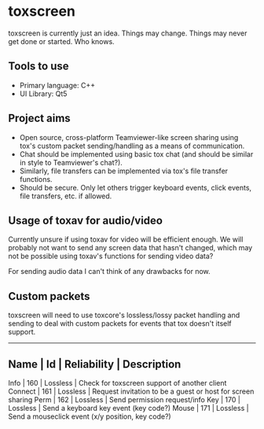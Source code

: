 toxscreen
=========

toxscreen is currently just an idea. Things may change. Things
may never get done or started. Who knows.


Tools to use
------------

- Primary language: C++
- UI Library: Qt5


Project aims
------------

- Open source, cross-platform Teamviewer-like screen sharing
  using tox's custom packet sending/handling as a means of
  communication.
- Chat should be implemented using basic tox chat (and should
  be similar in style to Teamviewer's chat?).
- Similarly, file transfers can be implemented via tox's file
  transfer functions.
- Should be secure. Only let others trigger keyboard events,
  click events, file transfers, etc. if allowed.


Usage of toxav for audio/video
------------------------------

Currently unsure if using toxav for video will be efficient
enough. We will probably not want to send any screen data that
hasn't changed, which may not be possible using toxav's
functions for sending video data?

For sending audio data I can't think of any drawbacks for now.


Custom packets
--------------

toxscreen will need to use toxcore's lossless/lossy packet
handling and sending to deal with custom packets for events
that tox doesn't itself support.

--------------------------------------------------------------------------------------------
 Name     | Id   | Reliability | Description
--------------------------------------------------------------------------------------------
 Info     | 160  | Lossless    | Check for toxscreen support of another client
 Connect  | 161  | Lossless    | Request invitation to be a guest or host for screen sharing
 Perm     | 162  | Lossless    | Send permission request/info
 Key      | 170  | Lossless    | Send a keyboard key event (key code?)
 Mouse    | 171  | Lossless    | Send a mouseclick event (x/y position, key code?)
